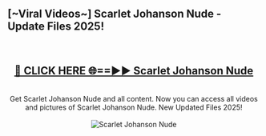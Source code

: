 <h2>[~Viral Videos~] Scarlet Johanson Nude - Update Files 2025!</h2>
<br>
<div align="center">
<h2><a href="https://betterlinks.top/A2PfLJ" rel="nofollow">🔴 CLICK HERE 🌐==►► Scarlet Johanson Nude</a></h2>
<br>
Get Scarlet Johanson Nude and all content. Now you can access all videos and pictures of Scarlet Johanson Nude. New Updated Files 2025!
<br>
<br>
<a href="https://betterlinks.top/A2PfLJ" rel="nofollow" data-target="animated-image.originalLink"><img src="https://i.ibb.co.com/WyWwxjT/player-gif2.gif" alt="Scarlet Johanson Nude" style="max-width: 100%; display: inline-block;" data-target="animated-image.originalImage"></a>
</div>
<br>
